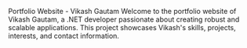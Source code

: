 Portfolio Website - Vikash Gautam
Welcome to the portfolio website of Vikash Gautam, a .NET developer passionate about creating robust and scalable applications. This project showcases Vikash's skills, projects, interests, and contact information.

